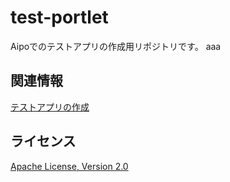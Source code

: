 test-portlet
====

Aipoでのテストアプリの作成用リポジトリです。
aaa

関連情報
--------
[テストアプリの作成](http://doc.aipo.com/create_app/)

ライセンス
----------
[Apache License, Version 2.0](http://www.apache.org/licenses/LICENSE-2.0)
